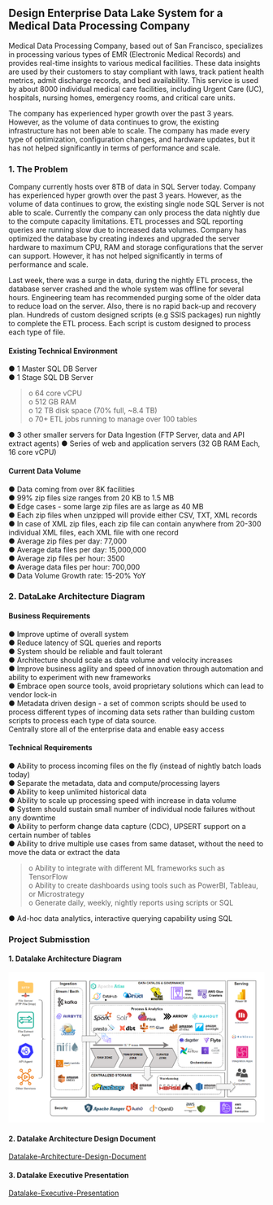 ## Design Enterprise Data Lake System for a Medical Data Processing Company

Medical Data Processing Company, based out of San Francisco, specializes in processing various types of EMR (Electronic Medical Records) and provides real-time insights to various medical facilities. These data insights are used by their customers to stay compliant with laws, track patient health metrics, admit discharge records, and bed availability. This service is used by about 8000 individual medical care facilities, including Urgent Care (UC), hospitals, nursing homes, emergency rooms, and critical care units.

The company has experienced hyper growth over the past 3 years. However, as the volume of data continues to grow, the existing infrastructure has not been able to scale. The company has made every type of optimization, configuration changes, and hardware updates, but it has not helped significantly in terms of performance and scale.

### 1. The Problem

Company currently hosts over 8TB of data in SQL Server today. Company has experienced hyper
growth over the past 3 years. However, as the volume of data continues to grow, the existing
single node SQL Server is not able to scale. Currently the company can only process the data
nightly due to the compute capacity limitations. ETL processes and SQL reporting queries are
running slow due to increased data volumes. Company has optimized the database by creating
indexes and upgraded the server hardware to maximum CPU, RAM and storage configurations
that the server can support. However, it has not helped significantly in terms of performance
and scale.

Last week, there was a surge in data, during the nightly ETL process, the database server
crashed and the whole system was offline for several hours. Engineering team has
recommended purging some of the older data to reduce load on the server. Also, there is no
rapid back-up and recovery plan. Hundreds of custom designed scripts (e.g SSIS packages) run
nightly to complete the ETL process. Each script is custom designed to process each type of file.

#### Existing Technical Environment

● 1 Master SQL DB Server  
● 1 Stage SQL DB Server

> o 64 core vCPU  
> o 512 GB RAM  
> o 12 TB disk space (70% full, ~8.4 TB)  
> o 70+ ETL jobs running to manage over 100 tables

● 3 other smaller servers for Data Ingestion (FTP Server, data and API extract agents)
● Series of web and application servers (32 GB RAM Each, 16 core vCPU)

#### Current Data Volume

● Data coming from over 8K facilities  
● 99% zip files size ranges from 20 KB to 1.5 MB  
● Edge cases - some large zip files are as large as 40 MB  
● Each zip files when unzipped will provide either CSV, TXT, XML records  
● In case of XML zip files, each zip file can contain anywhere from 20-300 individual XML
files, each XML file with one record  
● Average zip files per day: 77,000  
● Average data files per day: 15,000,000  
● Average zip files per hour: 3500  
● Average data files per hour: 700,000  
● Data Volume Growth rate: 15-20% YoY

### 2. DataLake Architecture Diagram

#### Business Requirements

● Improve uptime of overall system  
 ● Reduce latency of SQL queries and reports  
 ● System should be reliable and fault tolerant  
 ● Architecture should scale as data volume and velocity increases  
 ● Improve business agility and speed of innovation through automation and ability to
experiment with new frameworks  
 ● Embrace open source tools, avoid proprietary solutions which can lead to vendor lock-in  
 ● Metadata driven design - a set of common scripts should be used to process different
types of incoming data sets rather than building custom scripts to process each type of
data source.  
 Centrally store all of the enterprise data and enable easy access

#### Technical Requirements

● Ability to process incoming files on the fly (instead of nightly batch loads today)  
● Separate the metadata, data and compute/processing layers  
● Ability to keep unlimited historical data  
● Ability to scale up processing speed with increase in data volume  
● System should sustain small number of individual node failures without any downtime  
● Ability to perform change data capture (CDC), UPSERT support on a certain number of
tables  
● Ability to drive multiple use cases from same dataset, without the need to move the
data or extract the data

> o Ability to integrate with different ML frameworks such as TensorFlow  
> o Ability to create dashboards using tools such as PowerBI, Tableau, or
> Microstrategy  
> o Generate daily, weekly, nightly reports using scripts or SQL

● Ad-hoc data analytics, interactive querying capability using SQL

### Project Submisstion

#### 1. Datalake Architecture Diagram

![dalake-architecture-diagram](images/dalake-architecture-diagram.png)

#### 2. Datalake Architecture Design Document

[Datalake-Architecture-Design-Document](DatalakeArchitectureDesign.pdf)

#### 3. Datalake Executive Presentation

[Datalake-Executive-Presentation](DatalakeExecutivePresentation.pptx)
